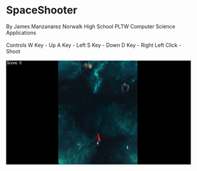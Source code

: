 # SpaceShooter
  By James Manzanarez Norwalk High School PLTW Computer Science Applications
  <br><br>
  Controls W Key - Up  A Key - Left  S Key - Down  D Key - Right  Left Click - Shoot 
  <br><br>
  ![Alt text](https://github.com/jamesm321/SpaceShooter/blob/master/SpaceShooter.PNG "Start Screen")
